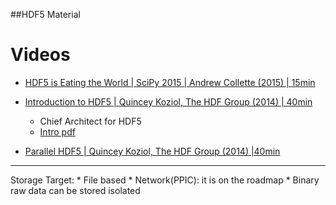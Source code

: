 ##HDF5 Material


# Videos
* 	[HDF5 is Eating the World | SciPy 2015 | Andrew Collette (2015) | 15min](https://www.youtube.com/watch?v=nddj5OA8LJo)

*	[Introduction to HDF5 | Quincey Koziol, The HDF Group (2014) | 40min](https://www.youtube.com/watch?v=BAjsCldRMMc)

	*	Chief Architect for HDF5
	*	[Intro pdf](http://extremecomputingtraining.anl.gov/files/2014/01/QKHDF5-Intro-v2.pdf)

*	[Parallel HDF5 | Quincey Koziol, The HDF Group (2014) |40min](https://www.youtube.com/watch?v=qrI27pI0P1E)

----

Storage Target:
	* 	File based
	*	Network(PPIC): it is on the roadmap
	*	Binary raw data can be stored isolated